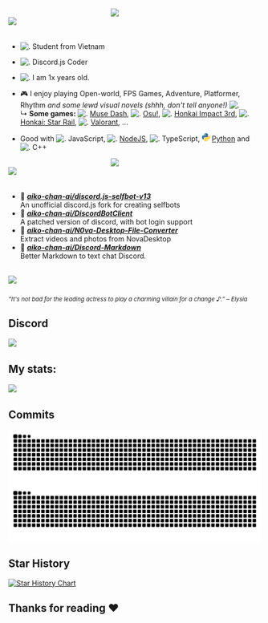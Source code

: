 #
<div>
<img src="https://i.pinimg.com/564x/20/ae/aa/20aeaa5d90af4d3c028438b36dabc83a.jpg" width="300" align="right" />
<br/>
<img src="https://i.pinimg.com/564x/20/ae/aa/20aeaa5d90af4d3c028438b36dabc83a.jpg" width="500" />
<br/>
<br/>
  
- <img src="https://i.imgur.com/3KyfuCu.png" alt="." width="16" height="16"/> Student from Vietnam  
- <img src="https://i.imgur.com/SuSbRGN.png" alt="." width="16" height="16"/> Discord.js Coder 
- <img src="https://i.imgur.com/a2KhTyR.gif" alt="."  width="16" height="16" /> I am 1x years old. 
- 🎮 I enjoy playing Open-world, FPS Games, Adventure, Platformer, Rhythm *and some lewd visual novels (shhh, don't tell anyone!)* <img src="https://i.imgur.com/YN1z4ON.png" alt="."/>    
  ↳ **Some games:** <img src="https://i.imgur.com/E7EUUH3.png" alt="." width="16" height="16"/> [Muse Dash](https://store.steampowered.com/app/774171/Muse_Dash/), <img src="https://i.ppy.sh/013ed2c11b34720790e74035d9f49078d5e9aa64/68747470733a2f2f6f73752e7070792e73682f77696b692f696d616765732f4272616e645f6964656e746974795f67756964656c696e65732f696d672f75736167652d66756c6c2d636f6c6f75722e706e67" alt="." width="16" height="16"/> [Osu!](https://osu.ppy.sh/), <img src="https://i.imgur.com/QK1E4kB.png" alt="." width="16" height="16"/> [Honkai Impact 3rd](https://honkaiimpact3.hoyoverse.com/asia/vi-vn/home), <img src="https://i.imgur.com/qbjSWml.png" alt="." width="16" height="16"/> [Honkai: Star Rail](https://hsr.hoyoverse.com/vi-vn/home), <img src="https://i.imgur.com/7yTo0uO.png" alt="." width="16" height="16"/> [Valorant](https://playvalorant.com/vi-vn/), ...

- Good with <img src="https://i.imgur.com/Xjb867j.png" alt="." width="16" height="16"/> JavaScript, <img src="https://i.imgur.com/eZxBcrA.png" alt="." width="16" height="16"/> [NodeJS](https://nodejs.org/), <img src="https://www.typescriptlang.org/favicon-32x32.png" alt="." width="16" height="16"/> TypeScript, <img src="https://raw.githubusercontent.com/brand-icons/brands/66a515d0afc1bdf9cd308a9ae8d85e1bd23a4d97/icons/color/python.svg" alt="." width="16" height="16"/> [Python](https://www.python.org/) and <img src="https://i.imgur.com/qgdFuhG.png" alt="." width="16" height="16"/> C++

<img src="https://i.imgur.com/5L7IfBu.png" width="300" align="right" />
<br/>
<img src="https://i.imgur.com/LJ02f8h.png" width="500" />
<br/>
<br/>
  
- 📗 [***aiko-chan-ai/discord.js-selfbot-v13***](https://github.com/aiko-chan-ai/discord.js-selfbot-v13) <br/>
  An unofficial discord.js fork for creating selfbots
- 📘 [***aiko-chan-ai/DiscordBotClient***](https://github.com/aiko-chan-ai/DiscordBotClient) <br/>
  A patched version of discord, with bot login support
- 📙 [***aiko-chan-ai/N0va-Desktop-File-Converter***](https://github.com/aiko-chan-ai/N0va-Desktop-File-Converter) <br/>
  Extract videos and photos from NovaDesktop
- 📕 [***aiko-chan-ai/Discord-Markdown***](https://github.com/aiko-chan-ai/Discord-Markdown) <br/>
  Better Markdown to text chat Discord.

<br/>
<img src="https://i.imgur.com/JgHTZVd.gif" width="500" /><br/>

<sub>  *“It's not bad for the leading actress to play a charming villain for a change ♪.” – Elysia* </sub>
</div>

## Discord
<a href="https://discord.com/users/721746046543331449"  align="left">
    <img src="https://lanyard.cnrad.dev/api/721746046543331449?theme=light&bg=F4BFC7&borderRadius=15px&animated=true&idleMessage=In%20the%20sky%20there%20is%20an%20angel%20in%20somewhere%20(.%20%E2%9D%9B%20%E1%B4%97%20%E2%9D%9B.)">
  </a>

## My stats:

<p>
  <a href="/"  align="left">
  <img width="auto" src="https://github-readme-stats.vercel.app/api?username=aiko-chan-ai&theme=dracula&show_icons=true"/>
  </a>
</p>

## Commits

![github contribution grid snake animation](https://raw.githubusercontent.com/aiko-chan-ai/aiko-chan-ai/output/github-contribution-grid-snake-dark.svg#gh-dark-mode-only)![github contribution grid snake animation](https://raw.githubusercontent.com/aiko-chan-ai/aiko-chan-ai/output/github-contribution-grid-snake.svg#gh-light-mode-only)

## Star History

[![Star History Chart](https://api.star-history.com/svg?repos=aiko-chan-ai/DiscordBotClient,aiko-chan-ai/discord.js-selfbot-v13&type=Date)](https://star-history.com/#aiko-chan-ai/DiscordBotClient&aiko-chan-ai/discord.js-selfbot-v13&Date)


## Thanks for reading ❤️

